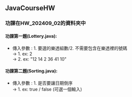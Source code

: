 ## JavaCourseHW
### 功課在HW_202409_02的資料夾中
#### 功課第一題(Lottery.java):
- 傳入參數 : 1. 要選的樂透組數/2. 不需要包含在樂透裡的號碼<br>
-> 1. ex: 2<br>
-> 2. ex: "12 14 2 36 41 10"
#### 功課第二題(Sorting.java):
- 傳入參數 : 1. 是否要讓日期倒序<br>
-> 1. ex: true / false (可選一個輸入)
